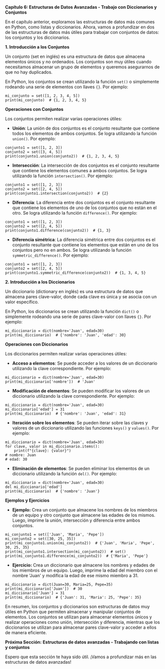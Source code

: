 **Capítulo 6: Estructuras de Datos Avanzadas - Trabajo con Diccionarios y Conjuntos**

En el capítulo anterior, exploramos las estructuras de datos más comunes en Python, como listas y diccionarios. Ahora, vamos a profundizar en dos de las estructuras de datos más útiles para trabajar con conjuntos de datos: los conjuntos y los diccionarios.

**1. Introducción a los Conjuntos**

Un conjunto (set en inglés) es una estructura de datos que almacena elementos únicos y no ordenados. Los conjuntos son muy útiles cuando necesitamos almacenar un grupo de elementos y queremos asegurarnos de que no hay duplicados.

En Python, los conjuntos se crean utilizando la función `set()` o simplemente rodeando una serie de elementos con llaves `{}`. Por ejemplo:
```
mi_conjunto = set([1, 2, 3, 4, 5])
print(mi_conjunto)  # {1, 2, 3, 4, 5}
```
**Operaciones con Conjuntos**

Los conjuntos permiten realizar varias operaciones útiles:

* **Unión**: La unión de dos conjuntos es el conjunto resultante que contiene todos los elementos de ambos conjuntos. Se logra utilizando la función `union()`. Por ejemplo:
```
conjunto1 = set([1, 2, 3])
conjunto2 = set([3, 4, 5])
print(conjunto1.union(conjunto2))  # {1, 2, 3, 4, 5}
```
* **Intersección**: La intersección de dos conjuntos es el conjunto resultante que contiene los elementos comunes a ambos conjuntos. Se logra utilizando la función `intersection()`. Por ejemplo:
```
conjunto1 = set([1, 2, 3])
conjunto2 = set([2, 4, 5])
print(conjunto1.intersection(conjunto2))  # {2}
```
* **Diferencia**: La diferencia entre dos conjuntos es el conjunto resultante que contiene los elementos de uno de los conjuntos que no están en el otro. Se logra utilizando la función `difference()`. Por ejemplo:
```
conjunto1 = set([1, 2, 3])
conjunto2 = set([2, 4, 5])
print(conjunto1.difference(conjunto2))  # {1, 3}
```
* **Diferencia simétrica**: La diferencia simétrica entre dos conjuntos es el conjunto resultante que contiene los elementos que están en uno de los conjuntos pero no en ambos. Se logra utilizando la función `symmetric_difference()`. Por ejemplo:
```
conjunto1 = set([1, 2, 3])
conjunto2 = set([2, 4, 5])
print(conjunto1.symmetric_difference(conjunto2))  # {1, 3, 4, 5}
```
**2. Introducción a los Diccionarios**

Un diccionario (dictionary en inglés) es una estructura de datos que almacena pares clave-valor, donde cada clave es única y se asocia con un valor específico.

En Python, los diccionarios se crean utilizando la función `dict()` o simplemente rodeando una serie de pares clave-valor con llaves `{}`. Por ejemplo:
```
mi_diccionario = dict(nombre='Juan', edad=30)
print(mi_diccionario)  # {'nombre': 'Juan', 'edad': 30}
```
**Operaciones con Diccionarios**

Los diccionarios permiten realizar varias operaciones útiles:

* **Acceso a elementos**: Se puede acceder a los valores de un diccionario utilizando la clave correspondiente. Por ejemplo:
```
mi_diccionario = dict(nombre='Juan', edad=30)
print(mi_diccionario['nombre'])  # 'Juan'
```
* **Modificación de elementos**: Se pueden modificar los valores de un diccionario utilizando la clave correspondiente. Por ejemplo:
```
mi_diccionario = dict(nombre='Juan', edad=30)
mi_diccionario['edad'] = 31
print(mi_diccionario)  # {'nombre': 'Juan', 'edad': 31}
```
* **Iteración sobre los elementos**: Se pueden iterar sobre las claves y valores de un diccionario utilizando las funciones `keys()` y `values()`. Por ejemplo:
```
mi_diccionario = dict(nombre='Juan', edad=30)
for clave, valor in mi_diccionario.items():
    print(f"{clave}: {valor}")
# nombre: Juan
# edad: 30
```
* **Eliminación de elementos**: Se pueden eliminar los elementos de un diccionario utilizando la función `del()`. Por ejemplo:
```
mi_diccionario = dict(nombre='Juan', edad=30)
del mi_diccionario['edad']
print(mi_diccionario)  # {'nombre': 'Juan'}
```
**Ejemplos y Ejercicios**

* **Ejemplo:** Crea un conjunto que almacene los nombres de los miembros de un equipo y otro conjunto que almacene las edades de los mismos. Luego, imprime la unión, intersección y diferencia entre ambos conjuntos.
```
mi_conjunto1 = set(['Juan', 'Maria', 'Pepe'])
mi_conjunto2 = set([30, 25, 35])
print(mi_conjunto1.union(mi_conjunto2))  # {'Juan', 'Maria', 'Pepe', 30, 25, 35}
print(mi_conjunto1.intersection(mi_conjunto2))  # set()
print(mi_conjunto1.difference(mi_conjunto2))  # {'Maria', 'Pepe'}
```
* **Ejercicio:** Crea un diccionario que almacene los nombres y edades de los miembros de un equipo. Luego, imprime la edad del miembro con el nombre 'Juan' y modifica la edad de ese mismo miembro a 31.
```
mi_diccionario = dict(Juan=30, Maria=25, Pepe=35)
print(mi_diccionario['Juan'])  # 30
mi_diccionario['Juan'] = 31
print(mi_diccionario)  # {'Juan': 31, 'Maria': 25, 'Pepe': 35}
```
En resumen, los conjuntos y diccionarios son estructuras de datos muy útiles en Python que permiten almacenar y manipular conjuntos de elementos. Los conjuntos se utilizan para almacenar elementos únicos y realizar operaciones como unión, intersección y diferencia, mientras que los diccionarios se utilizan para almacenar pares clave-valor y acceder a ellos de manera eficiente.

**Próxima Sección:** **Estructuras de datos avanzadas - Trabajando con listas y conjuntos**

Espero que esta sección te haya sido útil. ¡Vamos a profundizar más en las estructuras de datos avanzadas!